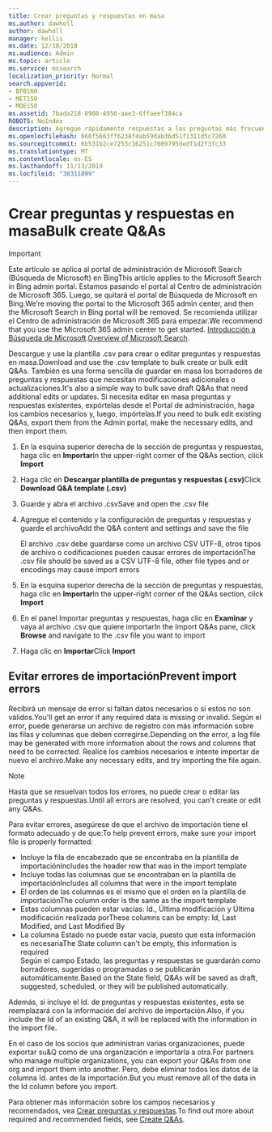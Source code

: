 ```yaml
---
title: Crear preguntas y respuestas en masa
ms.author: dawholl
author: dawholl
manager: kellis
ms.date: 12/18/2018
ms.audience: Admin
ms.topic: article
ms.service: mssearch
localization_priority: Normal
search.appverid:
- BFB160
- MET150
- MOE150
ms.assetid: 7bada218-8908-4956-aae3-6ffaeef384ca
ROBOTS: NoIndex
description: Agregue rápidamente respuestas a las preguntas más frecuentes con herramientas de importación en el portal de administración de Búsqueda de Microsoft
ms.openlocfilehash: 660f5663ff6238f4ab59dab36d51f1311d5c7260
ms.sourcegitcommit: 6b531b2ce7253c16251c7089795dedf1d2f3fc33
ms.translationtype: MT
ms.contentlocale: es-ES
ms.lasthandoff: 11/13/2019
ms.locfileid: "38311899"
---
```

# <a name="bulk-create-qas"></a><span data-ttu-id="82c62-103">Crear preguntas y respuestas en masa</span><span class="sxs-lookup"><span data-stu-id="82c62-103">Bulk create Q&As</span></span>

> [!IMPORTANT]
> <span data-ttu-id="82c62-104">Este artículo se aplica al portal de administración de Microsoft Search (Búsqueda de Microsoft) en Bing</span><span class="sxs-lookup"><span data-stu-id="82c62-104">This article applies to the Microsoft Search in Bing admin portal.</span></span> <span data-ttu-id="82c62-105">Estamos pasando el portal al Centro de administración de Microsoft 365. Luego, se quitará el portal de Búsqueda de Microsoft en Bing.</span><span class="sxs-lookup"><span data-stu-id="82c62-105">We’re moving the portal to the Microsoft 365 admin center, and then the Microsoft Search in Bing portal will be removed.</span></span> <span data-ttu-id="82c62-106">Se recomienda utilizar el Centro de administración de Microsoft 365 para empezar.</span><span class="sxs-lookup"><span data-stu-id="82c62-106">We recommend that you use the Microsoft 365 admin center to get started.</span></span> <span data-ttu-id="82c62-107">[Introducción a Búsqueda de Microsoft](overview-microsoft-search.md).</span><span class="sxs-lookup"><span data-stu-id="82c62-107">[Overview of Microsoft Search](overview-microsoft-search.md).</span></span>
    
<span data-ttu-id="82c62-108">Descargue y use la plantilla .csv para crear o editar preguntas y respuestas en masa.</span><span class="sxs-lookup"><span data-stu-id="82c62-108">Download and use the .csv template to bulk create or bulk edit Q&As.</span></span> <span data-ttu-id="82c62-109">También es una forma sencilla de guardar en masa los borradores de preguntas y respuestas que necesitan modificaciones adicionales o actualizaciones.</span><span class="sxs-lookup"><span data-stu-id="82c62-109">It's also a simple way to bulk save draft Q&As that need additional edits or updates.</span></span> <span data-ttu-id="82c62-110">Si necesita editar en masa preguntas y respuestas existentes, expórtelas desde el Portal de administración, haga los cambios necesarios y, luego, impórtelas.</span><span class="sxs-lookup"><span data-stu-id="82c62-110">If you need to bulk edit existing Q&As, export them from the Admin portal, make the necessary edits, and then import them.</span></span>
  
1. <span data-ttu-id="82c62-111">En la esquina superior derecha de la sección de preguntas y respuestas, haga clic en **Importar**</span><span class="sxs-lookup"><span data-stu-id="82c62-111">In the upper-right corner of the Q&As section, click **Import**</span></span>
    
2. <span data-ttu-id="82c62-112">Haga clic en **Descargar plantilla de preguntas y respuestas (.csv)**</span><span class="sxs-lookup"><span data-stu-id="82c62-112">Click **Download Q&A template (.csv)**</span></span>
    
3. <span data-ttu-id="82c62-113">Guarde y abra el archivo .csv</span><span class="sxs-lookup"><span data-stu-id="82c62-113">Save and open the .csv file</span></span>
    
4. <span data-ttu-id="82c62-114">Agregue el contenido y la configuración de preguntas y respuestas y guarde el archivo</span><span class="sxs-lookup"><span data-stu-id="82c62-114">Add the Q&A content and settings and save the file</span></span>

    <span data-ttu-id="82c62-115">El archivo .csv debe guardarse como un archivo CSV UTF-8, otros tipos de archivo o codificaciones pueden causar errores de importación</span><span class="sxs-lookup"><span data-stu-id="82c62-115">The .csv file should be saved as a CSV UTF-8 file, other file types and or encodings may cause import errors</span></span>
    
5. <span data-ttu-id="82c62-116">En la esquina superior derecha de la sección de preguntas y respuestas, haga clic en **Importar**</span><span class="sxs-lookup"><span data-stu-id="82c62-116">In the upper-right corner of the Q&As section, click **Import**</span></span>
    
6. <span data-ttu-id="82c62-117">En el panel Importar preguntas y respuestas, haga clic en **Examinar** y vaya al archivo .csv que quiere importar</span><span class="sxs-lookup"><span data-stu-id="82c62-117">In the Import Q&As pane, click **Browse** and navigate to the .csv file you want to import</span></span> 
    
7. <span data-ttu-id="82c62-118">Haga clic en **Importar**</span><span class="sxs-lookup"><span data-stu-id="82c62-118">Click **Import**</span></span>

## <a name="prevent-import-errors"></a><span data-ttu-id="82c62-119">Evitar errores de importación</span><span class="sxs-lookup"><span data-stu-id="82c62-119">Prevent import errors</span></span>      
<span data-ttu-id="82c62-120">Recibirá un mensaje de error si faltan datos necesarios o si estos no son válidos.</span><span class="sxs-lookup"><span data-stu-id="82c62-120">You'll get an error if any required data is missing or invalid.</span></span> <span data-ttu-id="82c62-121">Según el error, puede generarse un archivo de registro con más información sobre las filas y columnas que deben corregirse.</span><span class="sxs-lookup"><span data-stu-id="82c62-121">Depending on the error, a log file may be generated with more information about the rows and columns that need to be corrected.</span></span> <span data-ttu-id="82c62-122">Realice los cambios necesarios e intente importar de nuevo el archivo.</span><span class="sxs-lookup"><span data-stu-id="82c62-122">Make any necessary edits, and try importing the file again.</span></span>

> [!NOTE]
> <span data-ttu-id="82c62-123">Hasta que se resuelvan todos los errores, no puede crear o editar las preguntas y respuestas.</span><span class="sxs-lookup"><span data-stu-id="82c62-123">Until all errors are resolved, you can't create or edit any Q&As.</span></span> 

<span data-ttu-id="82c62-124">Para evitar errores, asegúrese de que el archivo de importación tiene el formato adecuado y de que:</span><span class="sxs-lookup"><span data-stu-id="82c62-124">To help prevent errors, make sure your import file is properly formatted:</span></span>
- <span data-ttu-id="82c62-125">Incluye la fila de encabezado que se encontraba en la plantilla de importación</span><span class="sxs-lookup"><span data-stu-id="82c62-125">Includes the header row that was in the import template</span></span>
- <span data-ttu-id="82c62-126">Incluye todas las columnas que se encontraban en la plantilla de importación</span><span class="sxs-lookup"><span data-stu-id="82c62-126">Includes all columns that were in the import template</span></span>
- <span data-ttu-id="82c62-127">El orden de las columnas es el mismo que el orden en la plantilla de importación</span><span class="sxs-lookup"><span data-stu-id="82c62-127">The column order is the same as the import template</span></span>
- <span data-ttu-id="82c62-128">Estas columnas pueden estar vacías: Id., Última modificación y Última modificación realizada por</span><span class="sxs-lookup"><span data-stu-id="82c62-128">These columns can be empty: Id, Last Modified, and Last Modified By</span></span>
- <span data-ttu-id="82c62-129">La columna Estado no puede estar vacía, puesto que esta información es necesaria</span><span class="sxs-lookup"><span data-stu-id="82c62-129">The State column can't be empty, this information is required</span></span>  
<span data-ttu-id="82c62-130">Según el campo Estado, las preguntas y respuestas se guardarán como borradores, sugeridas o programadas o se publicarán automáticamente.</span><span class="sxs-lookup"><span data-stu-id="82c62-130">Based on the State field, Q&As will be saved as draft, suggested, scheduled, or they will be published automatically.</span></span>

<span data-ttu-id="82c62-131">Además, si incluye el Id. de preguntas y respuestas existentes, este se reemplazará con la información del archivo de importación.</span><span class="sxs-lookup"><span data-stu-id="82c62-131">Also, if you include the Id of an existing Q&A, it will be replaced with the information in the import file.</span></span>

<span data-ttu-id="82c62-132">En el caso de los socios que administran varias organizaciones, puede exportar su&Q como de una organización e importarla a otra.</span><span class="sxs-lookup"><span data-stu-id="82c62-132">For partners who manage multiple organizations, you can export your Q&As from one org and import them into another.</span></span> <span data-ttu-id="82c62-133">Pero, debe eliminar todos los datos de la columna Id. antes de la importación.</span><span class="sxs-lookup"><span data-stu-id="82c62-133">But you must remove all of the data in the Id column before you import.</span></span>

<span data-ttu-id="82c62-134">Para obtener más información sobre los campos necesarios y recomendados, vea [Crear preguntas y respuestas](create-qas.md).</span><span class="sxs-lookup"><span data-stu-id="82c62-134">To find out more about required and recommended fields, see [Create Q&As](create-qas.md).</span></span>

  

